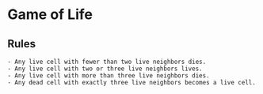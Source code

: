 # Game of Life

## Rules
    - Any live cell with fewer than two live neighbors dies.
    - Any live cell with two or three live neighbors lives.
    - Any live cell with more than three live neighbors dies.
    - Any dead cell with exactly three live neighbors becomes a live cell.
